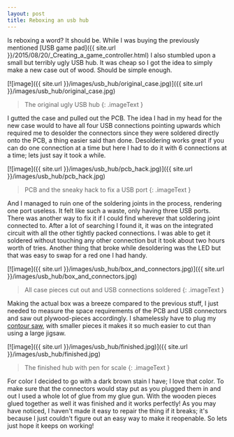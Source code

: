 ```yaml
---
layout: post
title: Reboxing an usb hub
---
```


Is reboxing a word? It should be. While I was buying the previously mentioned [USB game pad]({{ site.url }}/2015/08/20/_Creating_a_game_controller.html) I also stumbled upon a small but terribly ugly USB hub. It was cheap so I got the idea to simply make a new case out of wood. Should be simple enough.

[![image]({{ site.url }}/images/usb_hub/original_case.jpg)]({{ site.url }}/images/usb_hub/original_case.jpg)

> The original ugly USB hub
{: .imageText }

I gutted the case and pulled out the PCB. The idea I had in my head for the new case would to have all four USB connections pointing upwards which required me to desolder the connectors since they were soldered directly onto the PCB, a thing easier said than done. Desoldering works great if you can do one connection at a time but here I had to do it with 6 connections at a time; lets just say it took a while.

[![image]({{ site.url }}/images/usb_hub/pcb_hack.jpg)]({{ site.url }}/images/usb_hub/pcb_hack.jpg)

> PCB and the sneaky hack to fix a USB port
{: .imageText }

And I managed to ruin one of the soldering joints in the process, rendering one port useless. It felt like such a waste, only having three USB ports. There was another way to fix it if I could find wherever that soldering joint connected to. After a lot of searching I found it, it was on the integrated circuit with all the other tightly packed connections. I was able to get it soldered without touching any other connection but it took about two hours worth of tries. Another thing that broke while desoldering was the LED but that was easy to swap for a red one I had handy.

[![image]({{ site.url }}/images/usb_hub/box_and_connectors.jpg)]({{ site.url }}/images/usb_hub/box_and_connectors.jpg)

> All case pieces cut out and USB connections soldered
{: .imageText }

Making the actual box was a breeze compared to the previous stuff, I just needed to measure the space requirements of the PCB and USB connectors and saw out plywood-pieces accordingly. I shamelessly have to plug my [contour saw](http://www.dremel.com/en-us/Tools/Pages/ToolDetail.aspx?pid=MS20), with smaller pieces it makes it so much easier to cut than using a large jigsaw.

[![image]({{ site.url }}/images/usb_hub/finished.jpg)]({{ site.url }}/images/usb_hub/finished.jpg)

> The finished hub with pen for scale
{: .imageText }

For color I decided to go with a dark brown stain I have; I love that color. To make sure that the connectors would stay put as you plugged them in and out I used a whole lot of glue from my glue gun. With the wooden pieces glued together as well it was finished and it works perfectly! As you may have noticed, I haven't made it easy to repair the thing if it breaks; it's because I just couldn't figure out an easy way to make it reopenable. So lets just hope it keeps on working!